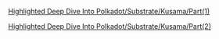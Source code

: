 
[Highlighted Deep Dive Into Polkadot/Substrate/Kusama/Part(1)](PolkadotHighlighted-P1)

[Highlighted Deep Dive Into Polkadot/Substrate/Kusama/Part(2)](PolkadotHighlighted-P2)